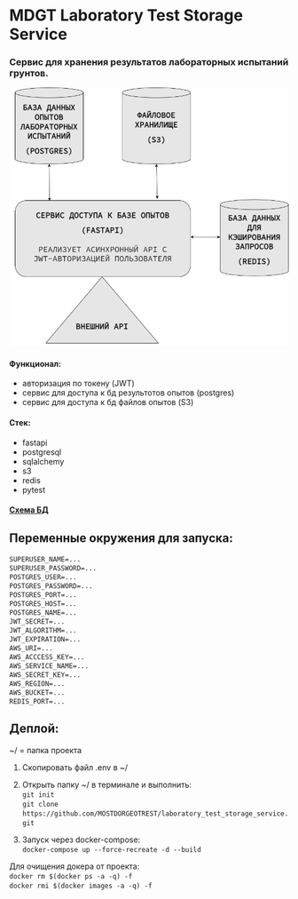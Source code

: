 # MDGT Laboratory Test Storage Service

### Сервис для хранения результатов лабораторных испытаний грунтов. 

![Схема](https://github.com/MOSTDORGEOTREST/laboratory_test_storage_service/blob/main/diagram.png)

#### Функционал:
* авторизация по токену (JWT)
* сервис для доступа к бд результотов опытов (postgres)
* сервис для доступа к бд файлов опытов (S3)

#### Стек:
* fastapi
* postgresql
* sqlalchemy
* s3
* redis
* pytest

#### [Схема БД](https://dbdiagram.io/d/tests-64ba6ebc02bd1c4a5e791c6c)

## Переменные окружения для запуска:
    SUPERUSER_NAME=...
    SUPERUSER_PASSWORD=...
    POSTGRES_USER=...
    POSTGRES_PASSWORD=...
    POSTGRES_PORT=...
    POSTGRES_HOST=...
    POSTGRES_NAME=...
    JWT_SECRET=...
    JWT_ALGORITHM=...
    JWT_EXPIRATION=...
    AWS_URI=...
    AWS_ACCCESS_KEY=...
    AWS_SERVICE_NAME=...
    AWS_SECRET_KEY=...
    AWS_REGION=...
    AWS_BUCKET=...
    REDIS_PORT=...

## Деплой:
~/ = папка проекта 

1. Скопировать файл .env в ~/
 
2. Открыть папку ~/ в терминале и выполнить:\
    `git init`\
    `git clone https://github.com/MOSTDORGEOTREST/laboratory_test_storage_service.git`

3. Запуск через docker-compose:\
    `docker-compose up --force-recreate -d --build`


Для очищения докера от проекта:\
    `docker rm $(docker ps -a -q) -f`\
    `docker rmi $(docker images -a -q) -f`

